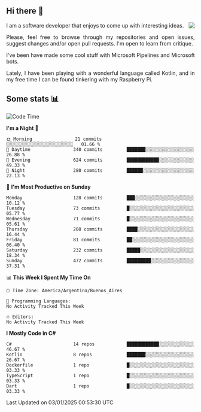 ## Hi there :slightly_smiling_face:

<img src="https://github-readme-stats.vercel.app/api?username=victorgrycuk&show_icons=true&count_private=true&title_color=F7941E&icon_color=F7941E" align="right">

<p align="justify">
I am a software developer that enjoys to come up with interesting ideas.
<p/>

<p align= "justify">
Please, feel free to browse through my repositories and open issues, suggest changes and/or open pull requests. I'm open to learn from critique.
<p/>


<p align= "justify">
I've been have made some cool stuff with Microsoft Pipelines and Microsoft bots.
<p/>

<p align= "justify">
Lately, I have been playing with a wonderful language called Kotlin, and in my free time I can be found tinkering with my Raspberry Pi.
<p/>

## Some stats :bar_chart:
<!--START_SECTION:waka-->
![Code Time](http://img.shields.io/badge/Code%20Time-2%2C091%20hrs%2035%20mins-blue)

**I'm a Night 🦉** 

```text
🌞 Morning                21 commits          ░░░░░░░░░░░░░░░░░░░░░░░░░   01.66 % 
🌆 Daytime                340 commits         ███████░░░░░░░░░░░░░░░░░░   26.88 % 
🌃 Evening                624 commits         ████████████░░░░░░░░░░░░░   49.33 % 
🌙 Night                  280 commits         ██████░░░░░░░░░░░░░░░░░░░   22.13 % 
```
📅 **I'm Most Productive on Sunday** 

```text
Monday                   128 commits         ███░░░░░░░░░░░░░░░░░░░░░░   10.12 % 
Tuesday                  73 commits          █░░░░░░░░░░░░░░░░░░░░░░░░   05.77 % 
Wednesday                71 commits          █░░░░░░░░░░░░░░░░░░░░░░░░   05.61 % 
Thursday                 208 commits         ████░░░░░░░░░░░░░░░░░░░░░   16.44 % 
Friday                   81 commits          ██░░░░░░░░░░░░░░░░░░░░░░░   06.40 % 
Saturday                 232 commits         █████░░░░░░░░░░░░░░░░░░░░   18.34 % 
Sunday                   472 commits         █████████░░░░░░░░░░░░░░░░   37.31 % 
```


📊 **This Week I Spent My Time On** 

```text
🕑︎ Time Zone: America/Argentina/Buenos_Aires

💬 Programming Languages: 
No Activity Tracked This Week

🔥 Editors: 
No Activity Tracked This Week
```

**I Mostly Code in C#** 

```text
C#                       14 repos            ████████████░░░░░░░░░░░░░   46.67 % 
Kotlin                   8 repos             ███████░░░░░░░░░░░░░░░░░░   26.67 % 
Dockerfile               1 repo              █░░░░░░░░░░░░░░░░░░░░░░░░   03.33 % 
TypeScript               1 repo              █░░░░░░░░░░░░░░░░░░░░░░░░   03.33 % 
Dart                     1 repo              █░░░░░░░░░░░░░░░░░░░░░░░░   03.33 % 
```




 Last Updated on 03/01/2025 00:53:30 UTC
<!--END_SECTION:waka-->
